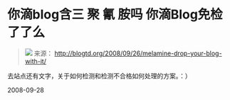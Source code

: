 # 你滴blog含三 聚 氰 胺吗 你滴Blog免检了了么



> ![](http://i226.photobucket.com/albums/dd277/blogtd/2008-9-26_.png)
> 来源： <http://blogtd.org/2008/09/26/melamine-drop-your-blog-with-it/>

去站点还有文字，关于如何检测和检测不合格如何处理的方案。：）


2008-09-28